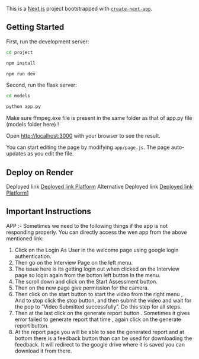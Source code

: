 This is a [Next.js](https://nextjs.org) project bootstrapped with [`create-next-app`](https://github.com/vercel/next.js/tree/canary/packages/create-next-app).

## Getting Started

First, run the development server:

```bash
cd project

npm install

npm run dev

```

Second, run the flask server:

```bash
cd models

python app.py

```
Make sure ffmpeg.exe file is present in the same folder as that of app.py file (models folder here) !

Open [http://localhost:3000](http://localhost:3000) with your browser to see the result.

You can start editing the page by modifying `app/page.js`. The page auto-updates as you edit the file.


## Deploy on Render

Deployed link [Deployed link Platform](https://plugin-hackathon-echelon-2.onrender.com) 
Alternative Deployed link [Deployed link Platform1](https://plugin-hackathon-echelon.onrender.com) 

## Important Instructions

APP :-
Sometimes we need to the following things if the app is not responding properly. You can directly access the wen app from the above mentioned link:
1. Click on the Login As User in the welcome page using google login authentication.
2. Then go on the Interview Page on the left menu.
3. The issue here is its getting login out when clicked on the Interview page so login again from the botton left button In the menu.
4. The scroll down and click on the Start Assessment button.
5. Then on the new page give permission for the camera.
6. Then click on the start button to start the video from the right menu , And to stop click the stop button, and then submit the video and wait for the pop to “Video Submitted successfully”. Do this step for all steps.
7. Then at the last click on the generate report button . Sometimes it gives error failed to generate report that time , again click on the generate report button.
8. At the report page you will be able to see the generated report and at bottom there is a feedback button than can be used for downloading the feedback. It will redirect to the google drive where it is saved you can download it from there.




